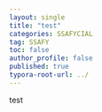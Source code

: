 ```yaml
---
layout: single
title: "test"
categories: SSAFYCIAL
tag: SSAFY
toc: false
author_profile: false
published: true
typora-root-url: ../
---
```


test
